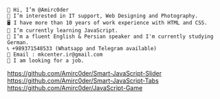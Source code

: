 

    👋 Hi, I’m @Amirc0der
    👀 I’m interested in IT support, Web Designing and Photography.
    🖥 I have more than 10 years of work experience with HTML and CSS.
    🌱 I’m currently learning JavaScript.
    💞️ I’m a fluent English & Persian speaker and I'm currently studying German.
    📞 +989371548533 (Whatsapp and Telegram available)
    📧 Email : mkcenter.ir@gmail.com
    💼 I am looking for a job.

https://github.com/Amirc0der/Smart-JavaScript-Slider
https://github.com/Amirc0der/Smart-JavaScript-Tabs
https://github.com/Amirc0der/JavaScript-Game
